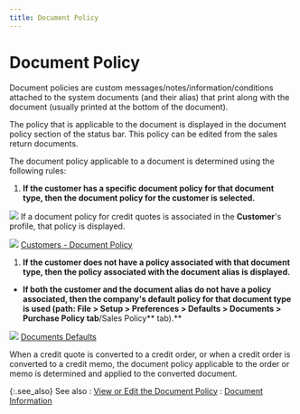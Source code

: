 ```yaml
---
title: Document Policy
---
```


# Document Policy


Document policies are custom messages/notes/information/conditions attached  to the system documents (and their alias) that print along with the document  (usually printed at the bottom of the document).


The policy that is applicable to the document is displayed in the document  policy section of the status bar. This policy can be edited from the sales  return documents.


The document policy applicable to a document is determined using the  following rules:

1. **If the customer has  a specific document policy for that document type, then the document policy  for the customer is selected.**



![]({{site.sp_baseurl}}/img/example.gif) If  a document policy for credit quotes is associated in the **Customer**'s  profile, that policy is displayed.


![]({{site.sp_baseurl}}/img/lens.gif) [Customers  - Document Policy]({{site.mc_chm}}/customer-details/document-policy/document_policy_content.html)

1. **If the customer does  not have a policy associated with that document type, then the policy  associated with the document alias is displayed.**
- **If both the customer  and the document alias do not have a policy associated, then the company's  default policy for that document type is used (path: **File 
 &gt; Setup &gt; Preferences &gt; Defaults &gt; Documents &gt; Purchase 
 Policy** tab**/Sales Policy** tab).**



![]({{site.sp_baseurl}}/img/lens.gif) [Documents Defaults]({{site.bp_chm}}/flow-ctrl/defs/document_defaults.html)


When a credit quote is converted to a credit order, or when a credit  order is converted to a credit memo, the document policy applicable to  the order or memo is determined and applied to the converted document.


{:.see_also}
See also
: [View  or Edit the Document Policy]({{site.sp_baseurl}}/sales-ret-docs/sales-ret-doc/contents/doc-info/view_or_edit_the_document_policy.html)
: [Document  Information]({{site.sp_baseurl}}/sales-ret-docs/sales-ret-doc/contents/doc-info/document_information_sales_return_document_content.html)
